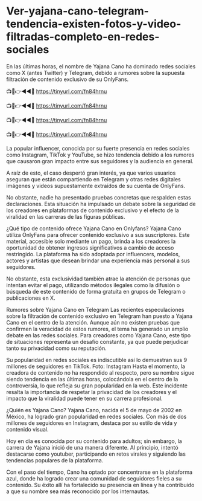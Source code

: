 # Ver-yajana-cano-telegram-tendencia-existen-fotos-y-video-filtradas-completo-en-redes-sociales

En las últimas horas, el nombre de Yajana Cano ha dominado redes sociales como X (antes Twitter) y Telegram, debido a rumores sobre la supuesta filtración de contenido exclusivo de su OnlyFans.

📺📱👉◄◄🔴  https://tinyurl.com/fn84hrnu

📺📱👉◄◄🔴  https://tinyurl.com/fn84hrnu

📺📱👉◄◄🔴  https://tinyurl.com/fn84hrnu

📺📱👉◄◄🔴  https://tinyurl.com/fn84hrnu

La popular influencer, conocida por su fuerte presencia en redes sociales como Instagram, TikTok y YouTube, se hizo tendencia debido a los rumores que causaron gran impacto entre sus seguidores y la audiencia en general.

A raíz de esto, el caso despertó gran interés, ya que varios usuarios aseguran que están compartiendo en Telegram y otras redes digitales imágenes y videos supuestamente extraídos de su cuenta de OnlyFans.


No obstante, nadie ha presentado pruebas concretas que respalden estas declaraciones. Esta situación ha impulsado un debate sobre la seguridad de los creadores en plataformas de contenido exclusivo y el efecto de la viralidad en las carreras de las figuras públicas.

¿Qué tipo de contenido ofrece Yajana Cano en Onlyfans?
Yajana Cano utiliza OnlyFans para ofrecer contenido exclusivo a sus suscriptores. Este material, accesible solo mediante un pago, brinda a los creadores la oportunidad de obtener ingresos significativos a cambio de acceso restringido. La plataforma ha sido adoptada por influencers, modelos, actores y artistas que desean brindar una experiencia más personal a sus seguidores.

No obstante, esta exclusividad también atrae la atención de personas que intentan evitar el pago, utilizando métodos ilegales como la difusión o búsqueda de este contenido de forma gratuita en grupos de Telegram o publicaciones en X.


Rumores sobre Yajana Cano en Telegram
Las recientes especulaciones sobre la filtración de contenido exclusivo en Telegram han puesto a Yajana Cano en el centro de la atención. Aunque aún no existen pruebas que confirmen la veracidad de estos rumores, el tema ha generado un amplio debate en las redes sociales. Para creadores como Yajana Cano, este tipo de situaciones representa un desafío constante, ya que puede perjudicar tanto su privacidad como su reputación.

Su popularidad en redes sociales es indiscutible así lo demuestran sus 9 millones de seguidores en TikTok. Foto: Instagram
Hasta el momento, la creadora de contenido no ha respondido al respecto, pero su nombre sigue siendo tendencia en las últimas horas, colocándola en el centro de la controversia, lo que refleja su gran popularidad en la web. Este incidente resalta la importancia de respetar la privacidad de los creadores y el impacto que la viralidad puede tener en su carrera profesional.

¿Quién es Yajana Cano?
Yajana Cano, nacida el 5 de mayo de 2002 en México, ha logrado gran popularidad en redes sociales. Con más de dos millones de seguidores en Instagram, destaca por su estilo de vida y contenido visual.

Hoy en día es conocida por su contenido para adultos; sin embargo, la carrera de Yajana inició de una manera diferente. Al principio, intentó destacarse como youtuber, participando en retos virales y siguiendo las tendencias populares de la plataforma.

Con el paso del tiempo, Cano ha optado por concentrarse en la plataforma azul, donde ha logrado crear una comunidad de seguidores fieles a su contenido. Su éxito allí ha fortalecido su presencia en línea y ha contribuido a que su nombre sea más reconocido por los internautas.
